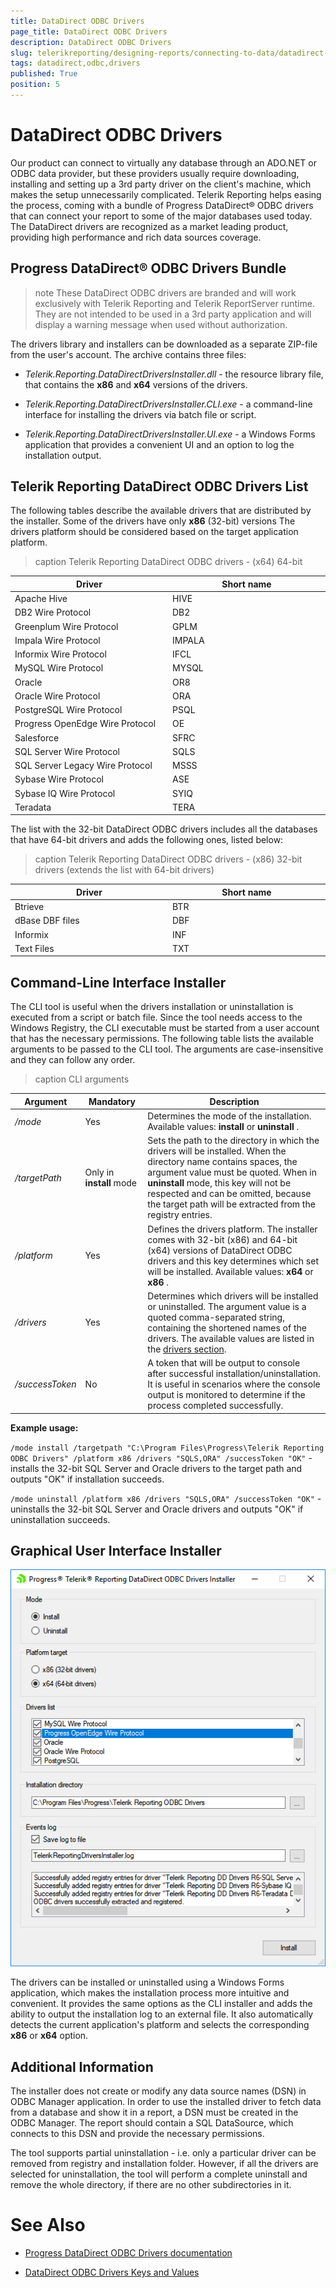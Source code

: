 ```yaml
---
title: DataDirect ODBC Drivers
page_title: DataDirect ODBC Drivers 
description: DataDirect ODBC Drivers
slug: telerikreporting/designing-reports/connecting-to-data/datadirect-odbc-drivers
tags: datadirect,odbc,drivers
published: True
position: 5
---
```


# DataDirect ODBC Drivers

Our product can connect to virtually any database through an ADO.NET or ODBC data provider, but these providers usually require downloading, installing and setting up a 3rd party driver on the client's machine, which makes the setup unnecessarily complicated. Telerik Reporting helps easing the process, coming with a bundle of Progress DataDirect® ODBC drivers that can connect your report to some of the major databases used today. The DataDirect drivers are recognized as a market leading product, providing high performance and rich data sources coverage. 

## Progress DataDirect® ODBC Drivers Bundle

>note These DataDirect ODBC drivers are branded and will work exclusively with Telerik Reporting and Telerik ReportServer runtime. They are not intended to be used in a 3rd party application and will display a warning message when used without authorization. 


The drivers library and installers can be downloaded as a separate ZIP-file from the user's account. The archive contains three files:

* *Telerik.Reporting.DataDirectDriversInstaller.dll*  - the resource library file, that contains the __x86__  and __x64__  versions of the drivers. 

* *Telerik.Reporting.DataDirectDriversInstaller.CLI.exe* - a command-line interface for installing the drivers via batch file or script. 

* *Telerik.Reporting.DataDirectDriversInstaller.UI.exe* - a Windows Forms application that provides a convenient UI and an option to log the installation output. 

## Telerik Reporting DataDirect ODBC Drivers List

The following tables describe the available drivers that are distributed by the installer. Some of the drivers have only __x86__  (32-bit) versions The drivers platform should be considered based on the target application platform. 


>caption Telerik Reporting DataDirect ODBC drivers - (x64) 64-bit

| Driver | Short name |
| ------ | ------ |
|Apache Hive|HIVE|
|DB2 Wire Protocol|DB2|
|Greenplum Wire Protocol|GPLM|
|Impala Wire Protocol|IMPALA|
|Informix Wire Protocol|IFCL|
|MySQL Wire Protocol|MYSQL|
|Oracle|OR8|
|Oracle Wire Protocol|ORA|
|PostgreSQL Wire Protocol|PSQL|
|Progress OpenEdge Wire Protocol|OE|
|Salesforce|SFRC|
|SQL Server Wire Protocol|SQLS|
|SQL Server Legacy Wire Protocol|MSSS|
|Sybase Wire Protocol|ASE|
|Sybase IQ Wire Protocol|SYIQ|
|Teradata|TERA|


The list with the 32-bit DataDirect ODBC drivers includes all the databases that have 64-bit drivers and adds the following ones, listed below: 

>caption Telerik Reporting DataDirect ODBC drivers - (x86) 32-bit drivers (extends the list with 64-bit drivers)

| Driver | Short name |
| ------ | ------ |
|Btrieve|BTR|
|dBase DBF files|DBF|
|Informix|INF|
|Text Files|TXT|

## Command-Line Interface Installer

The CLI tool is useful when the drivers installation or uninstallation is executed from a script or batch file. Since the tool needs access to the Windows Registry, the CLI executable must be started from a user account that has the necessary permissions. The following table lists the available arguments to be passed to the CLI tool. The arguments are case-insensitive and they can follow any order. 

<style>
table th:first-of-type {
    width: 20%;
}
table th:nth-of-type(2) {
    width: 20%;
}
table th:nth-of-type(3) {
    width: 60%;
}
</style>

>caption CLI arguments

| Argument | Mandatory | Description |
| ------ | ------ | ------ |
| */mode* |Yes|Determines the mode of the installation. Available values: __install__ or __uninstall__ .|
| */targetPath* |Only in __install__ mode|Sets the path to the directory in which the drivers will be installed. When the directory name contains spaces, the argument value must be quoted. When in __uninstall__ mode, this key will not be respected and can be omitted, because the target path will be extracted from the registry entries.|
| */platform* |Yes|Defines the drivers platform. The installer comes with 32-bit (x86) and 64-bit (x64) versions of DataDirect ODBC drivers and this key determines which set will be installed. Available values: __x64__ or __x86__ .|
| */drivers* |Yes|Determines which drivers will be installed or uninstalled. The argument value is a quoted comma-separated string, containing the shortened names of the drivers. The available values are listed in the [drivers section](#telerik-reporting-datadirect-odbc-drivers-list).|
| */successToken* |No|A token that will be output to console after successful installation/uninstallation. It is useful in scenarios where the console output is monitored to determine if the process completed successfully.|


__Example usage:__ 

`/mode install /targetpath "C:\Program Files\Progress\Telerik Reporting ODBC Drivers" /platform x86 /drivers "SQLS,ORA" /successToken "OK"` - installs the 32-bit  SQL Server and Oracle drivers to the target path and outputs "OK" if installation succeeds. 

`/mode uninstall /platform x86 /drivers "SQLS,ORA" /successToken "OK"` - uninstalls the 32-bit  SQL Server and Oracle drivers and outputs "OK" if uninstallation succeeds. 

## Graphical User Interface Installer  

  ![datadirect-drivers-installer-gui](images/DataSources/datadirect-drivers-installer-gui.png)

The drivers can be installed or uninstalled using a Windows Forms application, which makes the installation process more intuitive and convenient. It provides the same options as the CLI installer and adds the ability to output the installation log to an external file. It also automatically detects the current application's platform and selects the corresponding __x86__ or __x64__ option. 

## Additional Information

The installer does not create or modify any data source names (DSN) in ODBC Manager application. In order to use the installed driver to fetch data from a database and show it in a report, a DSN must be created in the ODBC Manager. The report should contain a SQL DataSource, which connects to this DSN and provide the necessary permissions. 

The tool supports partial uninstallation - i.e. only a particular driver can be removed from registry and installation folder. However, if all the drivers are selected for uninstallation, the tool will perform a complete uninstall and remove the whole directory, if there are no other subdirectories in it. 

# See Also

 * [Progress DataDirect ODBC Drivers documentation](https://docs.progress.com/bundle/datadirect-connect-odbc-71/page/Welcome-to-the-Progress-DataDirect-Connect-Series-for-ODBC.html)

 * [DataDirect ODBC Drivers Keys and Values](https://docs.progress.com/bundle/datadirect-connect-odbc-distribution/page/Keys-and-Values.html)

